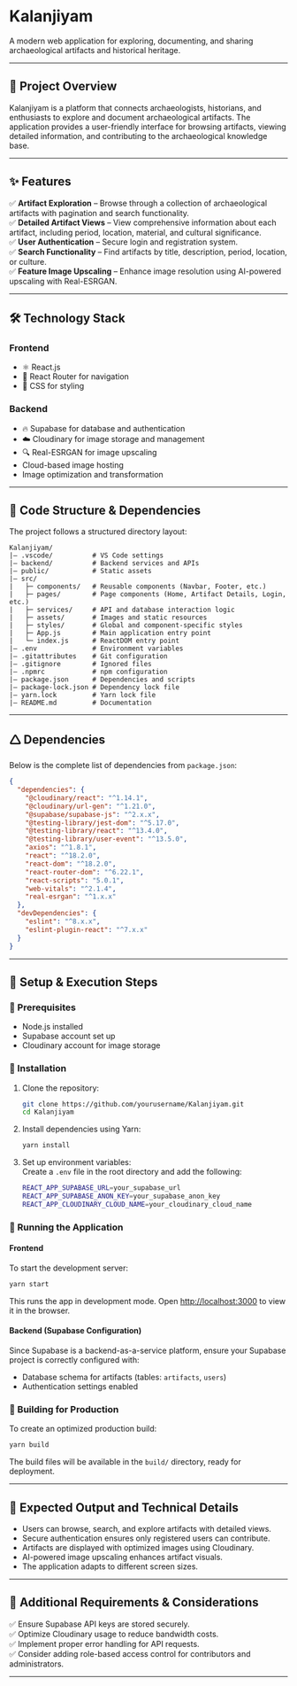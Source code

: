 # Kalanjiyam

A modern web application for exploring, documenting, and sharing archaeological artifacts and historical heritage.

---

## 📌 Project Overview
Kalanjiyam is a platform that connects archaeologists, historians, and enthusiasts to explore and document archaeological artifacts. The application provides a user-friendly interface for browsing artifacts, viewing detailed information, and contributing to the archaeological knowledge base.

---

## ✨ Features
✅ **Artifact Exploration** – Browse through a collection of archaeological artifacts with pagination and search functionality.  
✅ **Detailed Artifact Views** – View comprehensive information about each artifact, including period, location, material, and cultural significance.  
✅ **User Authentication** – Secure login and registration system.  
✅ **Search Functionality** – Find artifacts by title, description, period, location, or culture.  
✅ **Feature Image Upscaling** – Enhance image resolution using AI-powered upscaling with Real-ESRGAN.  

---

## 🛠️ Technology Stack

### **Frontend**
- ⚛️ React.js
- 🚀 React Router for navigation
- 🌟 CSS for styling

### **Backend**
- 🔥 Supabase for database and authentication
- ☁️ Cloudinary for image storage and management
- 🔍 Real-ESRGAN for image upscaling
- Cloud-based image hosting
- Image optimization and transformation


---

## 📂 Code Structure & Dependencies

The project follows a structured directory layout:

```plaintext
Kalanjiyam/
|— .vscode/          # VS Code settings
|— backend/          # Backend services and APIs
|— public/           # Static assets
|— src/
|   ├─ components/   # Reusable components (Navbar, Footer, etc.)
|   ├─ pages/        # Page components (Home, Artifact Details, Login, etc.)
|   ├─ services/     # API and database interaction logic
|   ├─ assets/       # Images and static resources
|   ├─ styles/       # Global and component-specific styles
|   ├─ App.js        # Main application entry point
|   └─ index.js      # ReactDOM entry point
|— .env              # Environment variables
|— .gitattributes    # Git configuration
|— .gitignore        # Ignored files
|— .npmrc            # npm configuration
|— package.json      # Dependencies and scripts
|— package-lock.json # Dependency lock file
|— yarn.lock         # Yarn lock file
|— README.md         # Documentation
```

---

## 🛆 Dependencies
Below is the complete list of dependencies from `package.json`:

```json
{
  "dependencies": {
    "@cloudinary/react": "^1.14.1",
    "@cloudinary/url-gen": "^1.21.0",
    "@supabase/supabase-js": "^2.x.x",
    "@testing-library/jest-dom": "^5.17.0",
    "@testing-library/react": "^13.4.0",
    "@testing-library/user-event": "^13.5.0",
    "axios": "^1.8.1",
    "react": "^18.2.0",
    "react-dom": "^18.2.0",
    "react-router-dom": "^6.22.1",
    "react-scripts": "5.0.1",
    "web-vitals": "^2.1.4",
    "real-esrgan": "^1.x.x"
  },
  "devDependencies": {
    "eslint": "^8.x.x",
    "eslint-plugin-react": "^7.x.x"
  }
}
```

---

## 🚀 Setup & Execution Steps

### 🔹 Prerequisites
- Node.js installed
- Supabase account set up
- Cloudinary account for image storage

### 🔹 Installation
1. Clone the repository:
    ```sh
    git clone https://github.com/yourusername/Kalanjiyam.git
    cd Kalanjiyam
    ```

2. Install dependencies using Yarn:
    ```sh
    yarn install
    ```

3. Set up environment variables:  
   Create a `.env` file in the root directory and add the following:
    ```sh
    REACT_APP_SUPABASE_URL=your_supabase_url
    REACT_APP_SUPABASE_ANON_KEY=your_supabase_anon_key
    REACT_APP_CLOUDINARY_CLOUD_NAME=your_cloudinary_cloud_name
    ```

### 🔹 Running the Application
#### **Frontend**
To start the development server:
```sh
yarn start
```
This runs the app in development mode. Open [http://localhost:3000](http://localhost:3000) to view it in the browser.

#### **Backend (Supabase Configuration)**
Since Supabase is a backend-as-a-service platform, ensure your Supabase project is correctly configured with:
- Database schema for artifacts (tables: `artifacts`, `users`)
- Authentication settings enabled

### 🔹 Building for Production
To create an optimized production build:
```sh
yarn build
```
The build files will be available in the `build/` directory, ready for deployment.

---

## 🎯 Expected Output and Technical Details
- Users can browse, search, and explore artifacts with detailed views.
- Secure authentication ensures only registered users can contribute.
- Artifacts are displayed with optimized images using Cloudinary.
- AI-powered image upscaling enhances artifact visuals.
- The application adapts to different screen sizes.

---

## 📌 Additional Requirements & Considerations
✅ Ensure Supabase API keys are stored securely.  
✅ Optimize Cloudinary usage to reduce bandwidth costs.  
✅ Implement proper error handling for API requests.  
✅ Consider adding role-based access control for contributors and administrators.  

---
